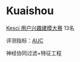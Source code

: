 # Kuaishou

[Kesci 用户兴趣建模大赛](https://www.kesci.com/home/competition/5ad306e633a98340e004f8d1) 13名

评测指标：[AUC](https://www.medcalc.org/manual/roc-curves.php)

神经协同过滤+特征工程

